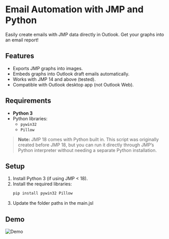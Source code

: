 # Email Automation with JMP and Python

Easily create emails with JMP data directly in Outlook. Get your graphs into an email report!

## Features
- Exports JMP graphs into images.
- Embeds graphs into Outlook draft emails automatically.
- Works with JMP 14 and above (tested).
- Compatible with Outlook desktop app (not Outlook Web).

## Requirements
- **Python 3**
- Python libraries:
  - `pywin32`
  - `Pillow`

> **Note:** JMP 18 comes with Python built in. This script was originally created before JMP 18, but you can run it directly through JMP’s Python interpreter without needing a separate Python installation.

## Setup
1. Install Python 3 (if using JMP < 18).
2. Install the required libraries:
   ```bash
   pip install pywin32 Pillow
3. Update the folder paths in the main.jsl

## Demo
![Demo](demo.gif)


